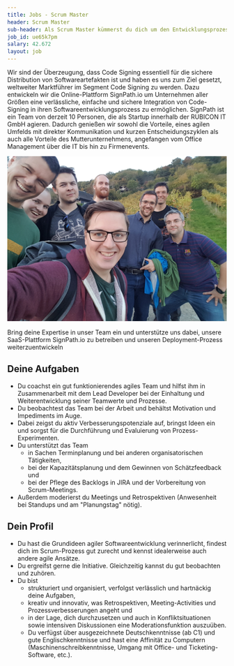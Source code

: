 ```yaml
---
title: Jobs - Scrum Master
header: Scrum Master
sub-header: Als Scrum Master kümmerst du dich um den Entwicklungsprozess unseres agilen Produktteams bei der Entwicklung einer SaaS-Plattform für Code Signing.
job_id: ue65k7pm
salary: 42.672
layout: job
---
```


Wir sind der Überzeugung, dass Code Signing essentiell für die sichere Distribution von Softwareartefakten ist und haben es uns zum Ziel gesetzt, weltweiter Marktführer im Segment Code Signing zu werden. Dazu entwickeln wir die Online-Plattform SignPath.io um Unternehmen aller Größen eine verlässliche, einfache und sichere Integration von Code-Signing in ihren Softwareentwicklungsprozess zu ermöglichen. SignPath ist ein Team von derzeit 10 Personen, die als Startup innerhalb der RUBICON IT GmbH agieren. Dadurch genießen wir sowohl die Vorteile, eines agilen Umfelds mit direkter Kommunikation und kurzen Entscheidungszyklen als auch alle Vorteile des Mutterunternehmens, angefangen vom Office Management über die IT bis hin zu Firmenevents.

![Team-Foto](/assets/img/jobs/team-photo.jpg)

Bring deine Expertise in unser Team ein und unterstütze uns dabei, unsere SaaS-Plattform SignPath.io zu betreiben und unseren Deployment-Prozess weiterzuentwickeln

## Deine Aufgaben

* Du coachst ein gut funktionierendes agiles Team und hilfst ihm in Zusammenarbeit mit dem Lead Developer bei der Einhaltung und Weiterentwicklung seiner Teamwerte und Prozesse.
* Du beobachtest das Team bei der Arbeit und behältst Motivation und Impediments im Auge.
* Dabei zeigst du aktiv Verbesserungspotenziale auf, bringst Ideen ein und sorgst für die Durchführung und Evaluierung von Prozess-Experimenten.
* Du unterstützt das Team
	* in Sachen Terminplanung und bei anderen organisatorischen Tätigkeiten,
	* bei der Kapazitätsplanung und dem Gewinnen von Schätzfeedback und
	* bei der Pflege des Backlogs in JIRA und der Vorbereitung von Scrum-Meetings.
* Außerdem moderierst du Meetings und Retrospektiven (Anwesenheit bei Standups und am "Planungstag" nötig).

## Dein Profil

* Du hast die Grundideen agiler Softwareentwicklung verinnerlicht, findest dich im Scrum-Prozess gut zurecht und kennst idealerweise auch andere agile Ansätze.
* Du ergreifst gerne die Initiative. Gleichzeitig kannst du gut beobachten und zuhören.
* Du bist
	* strukturiert und organisiert, verfolgst verlässlich und hartnäckig deine Aufgaben,
	* kreativ und innovativ, was Retrospektiven, Meeting-Activities und Prozessverbesserungen angeht und
	* in der Lage, dich durchzusetzen und auch in Konfliktsituationen sowie intensiven Diskussionen eine Moderationsfunktion auszuüben.
	* Du verfügst über ausgezeichnete Deutschkenntnisse (ab C1) und gute Englischkenntnisse und hast eine Affinität zu Computern (Maschinenschreibkenntnisse, Umgang mit Office- und Ticketing-Software, etc.).
